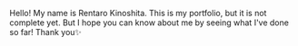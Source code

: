 Hello! My name is Rentaro Kinoshita. 
This is my portfolio, but it is not complete yet.
But I hope you can know about me by seeing what I've done so far!
Thank you✨

